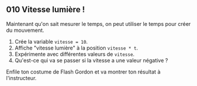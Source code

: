 ## 010 Vitesse lumière !

Maintenant qu'on sait mesurer le temps, on peut utiliser le temps pour créer du mouvement.

1. Crée la variable `vitesse = 10`.
2. Affiche "vitesse lumière" à la position `vitesse * t`.
3. Expérimente avec différentes valeurs de `vitesse`.
4. Qu'est-ce qui va se passer si la vitesse a une valeur négative ?

Enfile ton costume de Flash Gordon et va montrer ton résultat à l'instructeur.
